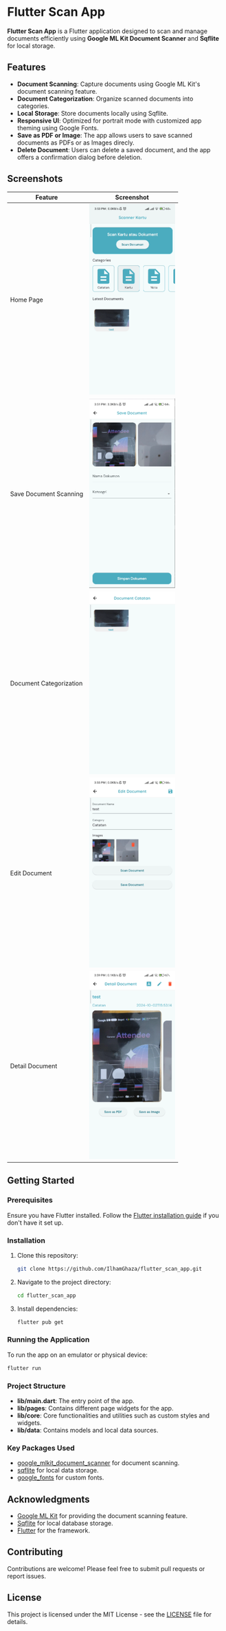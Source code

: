 # Flutter Scan App

**Flutter Scan App** is a Flutter application designed to scan and manage documents efficiently using **Google ML Kit Document Scanner** and **Sqflite** for local storage.

## Features

- **Document Scanning**: Capture documents using Google ML Kit's document scanning feature.
- **Document Categorization**: Organize scanned documents into categories.
- **Local Storage**: Store documents locally using Sqflite.
- **Responsive UI**: Optimized for portrait mode with customized app theming using Google Fonts.
- **Save as PDF or Image**: The app allows users to save scanned documents as PDFs or as Images direcly.
- **Delete Document**: Users can delete a saved document, and the app offers a confirmation dialog before deletion.

## Screenshots
<!-- tampilkan dalam bentuk tabel-->
| Feature | Screenshot |
| --- | --- |
| Home Page | <img src="assets/image.png" width="200"/> |
| Save Document Scanning | <img src="assets/image 2.png" width="200"/> |
| Document Categorization | <img src="assets/image 3.png" width="200"/> |
| Edit Document | <img src="assets/image%204.png" width="200"/> |
| Detail Document | <img src="assets/image 5.png" width="200"/> |

## Getting Started

### Prerequisites

Ensure you have Flutter installed. Follow the [Flutter installation guide](https://flutter.dev/docs/get-started/install) if you don't have it set up.

### Installation

1. Clone this repository:

   ```bash
   git clone https://github.com/IlhamGhaza/flutter_scan_app.git
   ```

2. Navigate to the project directory:

   ```bash
   cd flutter_scan_app
   ```

3. Install dependencies:

   ```bash
   flutter pub get
   ```

### Running the Application

To run the app on an emulator or physical device:

```bash
flutter run
```

### Project Structure

- **lib/main.dart**: The entry point of the app.
- **lib/pages**: Contains different page widgets for the app.
- **lib/core**: Core functionalities and utilities such as custom styles and widgets.
- **lib/data**: Contains models and local data sources.

### Key Packages Used

- [google_mlkit_document_scanner](https://pub.dev/packages/google_mlkit_document_scanner) for document scanning.
- [sqflite](https://pub.dev/packages/sqflite) for local data storage.
- [google_fonts](https://pub.dev/packages/google_fonts) for custom fonts.

## Acknowledgments

- [Google ML Kit](https://developers.google.com/ml-kit) for providing the document scanning feature.
- [Sqflite](https://pub.dev/packages/sqflite) for local database storage.
- [Flutter](https://flutter.dev) for the framework.

## Contributing

Contributions are welcome! Please feel free to submit pull requests or report issues.
<!-- ## Contact

For any questions or feedback, please contact the project maintainer at [mail](mailto:cb7ezeur@selenakuyang.anonaddy.com). -->

## License

This project is licensed under the MIT License - see the [LICENSE](https://github.com/IlhamGhaza/flutter_scan_app/blob/main/LICENSE) file for details.
